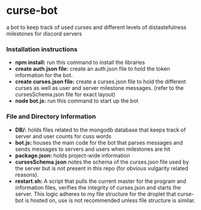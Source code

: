 # curse-bot
a bot to keep track of used curses and different levels of distastefulness milestones for discord servers

### Installation instructions
- **npm install:** run this command to install the libraries
- **create auth.json file:** create an auth.json file to hold the token information for the bot.
- **create curses.json file:** create a curses.json file to hold the different curses as well as user and server milestone messages. (refer to the cursesSchema.json file for exact layout)
- **node bot.js:** run this command to start up the bot

### File and Directory Information
- **DB/:** holds files related to the mongodb database that keeps track of server and user counts for cuss words
- **bot.js:** houses the main code for the bot that parses messages and sends messages to servers and users when milestones are hit
- **package.json:** holds project-wide information
- **cursesSchema.json** notes the schema of the curses.json file used by the server but is not present in this repo (for obvious vulgarity related reasons).
- **restart.sh:** A script that pulls the current master for the program and information files, verifies the integrity of curses.json and starts the server. This logic adheres to my file structure for the droplet that curse-bot is hosted on, use is not recommended unless file structure is similar.
